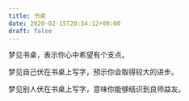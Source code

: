 ```yaml
---
title: 书桌
date: 2020-02-15T20:54:12+08:00
draft: false
---
```


梦见书桌，表示你心中希望有个支点。<br>


梦见自己伏在书桌上写字，预示你会取得较大的进步。<br>


梦见别人伏在书桌上写字，意味你能够结识到良师益友。<br>
